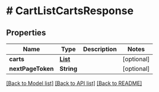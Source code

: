 # # CartListCartsResponse


## Properties 


Name | Type | Description | Notes
------------ | ------------- | ------------- | -------------
**carts**| [**List<CartCartData>**](CartCartData.md) |   | [optional]
**nextPageToken**| **String** |   | [optional]


[[Back to Model list]](../../README.md#models) [[Back to API list]](../../README.md#endpoints) [[Back to README]](../../README.md)

